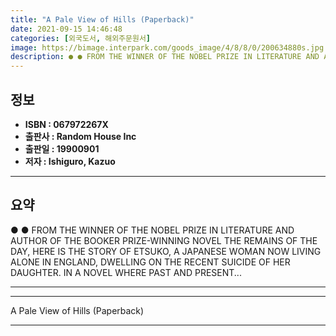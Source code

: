 ```yaml
---
title: "A Pale View of Hills (Paperback)"
date: 2021-09-15 14:46:48
categories: [외국도서, 해외주문원서]
image: https://bimage.interpark.com/goods_image/4/8/8/0/200634880s.jpg
description: ● ● FROM THE WINNER OF THE NOBEL PRIZE IN LITERATURE AND AUTHOR OF THE BOOKER PRIZE-WINNING NOVEL THE REMAINS OF THE DAY, HERE IS THE STORY OF ETSUKO, A JAPAN
---
```


## **정보**

- **ISBN : 067972267X**
- **출판사 : Random House Inc**
- **출판일 : 19900901**
- **저자 : Ishiguro, Kazuo**

------



## **요약**

●  ●  FROM THE WINNER OF THE NOBEL PRIZE IN LITERATURE AND AUTHOR OF THE BOOKER PRIZE-WINNING NOVEL THE REMAINS OF THE DAY, HERE IS THE STORY OF ETSUKO, A JAPANESE WOMAN NOW LIVING ALONE IN ENGLAND, DWELLING ON THE RECENT SUICIDE OF HER DAUGHTER. IN A NOVEL WHERE PAST AND PRESENT... 

------



------


A Pale View of Hills (Paperback) 

------


